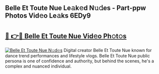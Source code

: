 ## Belle Et Toute Nue Le𝚊k𝚎d N𝚞𝚍es - Part-ppw Photos Vid𝚎o Le𝚊ks 6EDy9

# <h2><a href="http://fb3jj1e.evod.top/?m=Belle+Et+Toute+Nue">🔗 👉🔴 Belle Et Toute Nue Vid𝚎o Ph𝚘t𝚘s</a></h2>

[![Belle Et Toute Nue N𝚞d𝚎s](https://i.imgur.com/8V9OHl7.gif)](http://fb3jj1e.evod.top/?m=Belle+Et+Toute+Nue)
Digital creator Belle Et Toute Nue known for dance trend performances and lifestyle vlogs. Belle Et Toute Nue public persona is one of confidence and authority, but behind the scenes, he's a complex and nuanced individual. 
